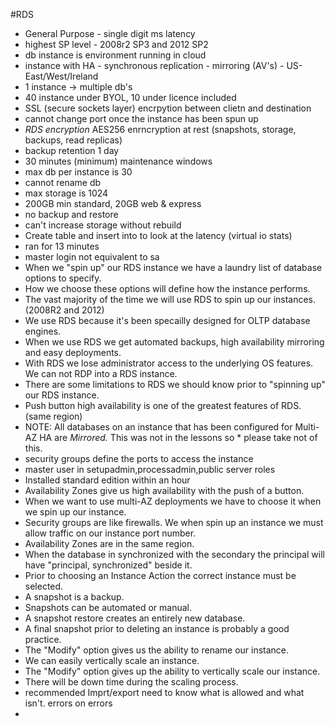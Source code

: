 #RDS

* General Purpose - single digit ms latency
* highest SP level - 2008r2 SP3 and 2012 SP2
* db instance is environment running in cloud
* instance with HA - synchronous replication - mirroring (AV's) - US-East/West/Ireland
* 1 instance -> multiple db's
* 40 instance under BYOL, 10 under licence included
* SSL (secure sockets layer) encrpytion between clietn and destination 
* cannot change port once the instance has been spun up
* *RDS encryption* AES256 enrncryption at rest (snapshots, storage, backups, read replicas)
* backup retention 1 day
* 30 minutes (minimum)  maintenance windows
* max db per instance is 30
* cannot rename db
* max storage is 1024
* 200GB min standard, 20GB web & express
* no backup and restore
* can't increase storage without rebuild
* Create table and insert into to look at the latency (virtual io stats)
* ran for 13 minutes
* master login not equivalent to sa
* When we "spin up" our RDS instance we have a laundry list of database options to specify.
* How we choose these options will define how the instance performs.
* The vast majority of the time we will use RDS to spin up our instances. (2008R2 and 2012)
* We use RDS because it's been specailly designed for OLTP database engines.
* When we use RDS we get automated backups, high availability mirroring and easy deployments.
* With RDS we lose administrator access to the underlying OS features. We can not RDP into a RDS instance.
* There are some limitations to RDS we should know prior to "spinning up" our RDS instance.
* Push button high availability is one of the greatest features of RDS. (same region)
* NOTE: All databases on an instance that has been configured for Multi-AZ HA are *Mirrored.* This was not in the lessons so * please take not of this.
* security groups define the ports to access the instance
* master user in setupadmin,processadmin,public server roles
* Installed standard edition within an hour
* Availability Zones give us high availability with the push of a button.
* When we want to use multi-AZ deployments we have to choose it when we spin up our instance.
* Security groups are like firewalls. We when spin up an instance we must allow traffic on our instance port number.
* Availability Zones are in the same region.
* When the database in synchronized with the secondary the principal will have "principal, synchronized" beside it.
* Prior to choosing an Instance Action the correct instance must be selected.
* A snapshot is a backup.
* Snapshots can be automated or manual.
* A snapshot restore creates an entirely new database.
* A final snapshot prior to deleting an instance is probably a good practice.
* The "Modify" option gives us the ability to rename our instance.
* We can easily vertically scale an instance.
* The "Modify" option gives up the ability to vertically scale our instance.
* There will be down time during the scaling process.
* recommended Imprt/export need to know what is allowed and what isn't. errors on errors
* 
